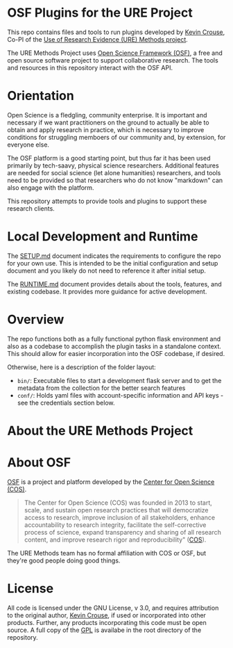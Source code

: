 # OSF Plugins for the URE Project

This repo contains files and tools to run plugins developed by 
[Kevin Crouse](https://www.linkedin.com/in/kevincrouse/), Co-PI
of the [Use of Research Evidence (URE) Methods project](https://uremethods.org).

The URE Methods Project uses [Open Science Framework (OSF)](https://osf.io), a 
free and open source software project to support collaborative research. The 
tools and resources in this repository interact with the OSF API.

# Orientation

Open Science is a fledgling, community enterprise. It is important and necessary 
if we want practitioners on the ground to actually be able to obtain and apply
research in practice, which is necessary to improve conditions for struggling 
memboers of our community and, by extension, for everyone else.

The OSF platform is a good starting point, but thus far it has been used 
primarily by tech-saavy, physical science researchers. Additional features are 
needed for social science (let alone humanities) researchers, and tools need
to be provided so that researchers who do not know "markdown" can also engage
with the platform. 

This repository attempts to provide tools and plugins to support these research
clients.

# Local Development and Runtime

The [SETUP.md](SETUP.md) document indicates the requirements to configure the 
repo for your own use. This is intended to be the initial configuration and setup
document and you likely do not need to reference it after initial setup.

The [RUNTIME.md](RUNTIME.md) document provides details about the tools, features,
and existing codebase. It provides more guidance for active development.

# Overview

The repo functions both as a fully functional python flask environment and also
as a codebase to accomplish the plugin tasks in a standalone context. This 
should allow for easier incorporation into the OSF codebase, if desired.  

Otherwise, here is a description of the folder layout:
* `bin/`: Executable files to start a development flask server and to get the metadata from the collection for the better search features
* `conf/`: Holds yaml files with account-specific information and API keys - see the credentials section below.

# About the URE Methods Project

# About OSF

[OSF](https://osf.io) is a project and platform developed by the 
[Center for Open Science (COS)](https://www.cos.io/). 

> The Center for Open Science (COS) was founded in 2013 to 
> start, scale, and sustain open research practices that will democratize access to 
> research, improve inclusion of all stakeholders, enhance accountability to research 
> integrity, facilitate the self-corrective process of science, expand transparency
> and sharing of all research content, and improve research rigor and reproducibility"
> ([COS](https://www.cos.io/about)). 

The URE Methods team has no formal affiliation with COS or OSF, but they're good
people doing good things.

# License

All code is licensed under the GNU License, v 3.0, and requires attribution to 
the original author, [Kevin Crouse](https://github.com/kcphila), if used or 
incorporated into other products. Further, any products incorporating this code 
must be open source. A full copy of the [GPL](LICENSE) is availabe in the root 
directory of the repository.